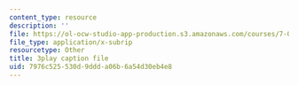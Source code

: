 ```yaml
---
content_type: resource
description: ''
file: https://ol-ocw-studio-app-production.s3.amazonaws.com/courses/7-01sc-fundamentals-of-biology-fall-2011/7976c525530d9ddda06b6a54d30eb4e8_0ZxeQqtAVl0.srt
file_type: application/x-subrip
resourcetype: Other
title: 3play caption file
uid: 7976c525-530d-9ddd-a06b-6a54d30eb4e8
---
```

